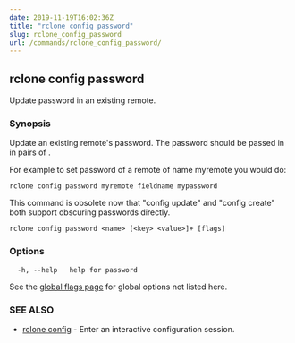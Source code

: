 ```yaml
---
date: 2019-11-19T16:02:36Z
title: "rclone config password"
slug: rclone_config_password
url: /commands/rclone_config_password/
---
```

## rclone config password

Update password in an existing remote.

### Synopsis


Update an existing remote's password. The password
should be passed in in pairs of <key> <value>.

For example to set password of a remote of name myremote you would do:

    rclone config password myremote fieldname mypassword

This command is obsolete now that "config update" and "config create"
both support obscuring passwords directly.


```
rclone config password <name> [<key> <value>]+ [flags]
```

### Options

```
  -h, --help   help for password
```

See the [global flags page](/flags/) for global options not listed here.

### SEE ALSO

* [rclone config](/commands/rclone_config/)	 - Enter an interactive configuration session.

